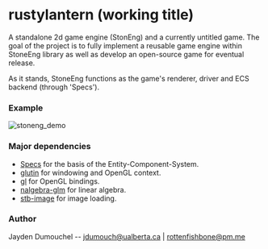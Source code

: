 # rustylantern (working title)

A standalone 2d game engine (StonEng) and a currently untitled game.
The goal of the project is to fully implement a reusable game engine within StoneEng library
as well as develop an open-source game for eventual release.

As it stands, StoneEng functions as the game's renderer, driver and ECS backend (through 'Specs').

### Example
![stoneng_demo](https://user-images.githubusercontent.com/2926677/177432778-a704429f-dac4-47ab-8797-3cee96cae1ae.gif)

### Major dependencies
- [Specs](https://github.com/amethyst/specs) for the basis of the Entity-Component-System.
- [glutin](https://github.com/rust-windowing/glutin) for windowing and OpenGL context.
- [gl](https://github.com/brendanzab/gl-rs) for OpenGL bindings.
- [nalgebra-glm](https://github.com/dimforge/nalgebra) for linear algebra.
- [stb-image](https://github.com/servo/rust-stb-image) for image loading.

### Author
Jayden Dumouchel -- jdumouch@ualberta.ca | rottenfishbone@pm.me
